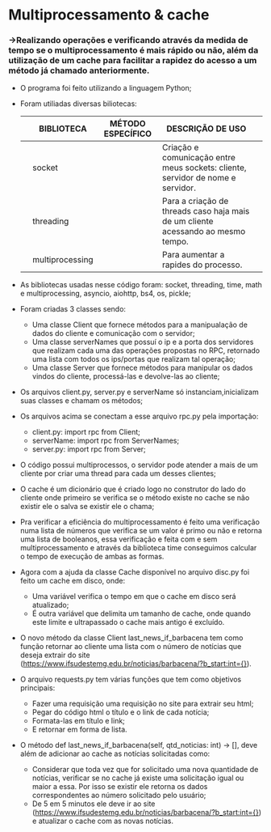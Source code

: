 # Multiprocessamento & cache
### ->Realizando operações e verificando através da medida de tempo se o multiprocessamento é mais rápido ou não, além da utilização de um cache para facilitar a rapidez do acesso a um método já chamado anteriormente.

- O programa foi feito utilizando a linguagem Python;
- Foram utiliadas diversas biliotecas:
  
    | | BIBLIOTECA | MÉTODO ESPECÍFICO | DESCRIÇÃO DE USO | |
   | --- | --- | --- | --- | --- |
    || socket | | Criação e comunicação entre meus sockets: cliente, servidor de nome e servidor. ||
    || threading | | Para a criação de threads caso haja mais de um cliente acessando ao mesmo tempo. ||
    || multiprocessing | | Para aumentar a rapides do processo. ||
  
- As bibliotecas usadas nesse código foram: socket, threading, time, math e multiprocessing, asyncio, aiohttp, bs4, os, pickle;
- Foram criadas 3 classes sendo:
   - Uma classe Client que fornece métodos para a manipualação de dados do cliente e comunicação com o servidor;
   - Uma classe serverNames que possuí o ip e a porta dos servidores que realizam cada uma das operações propostas no RPC, retornado uma lista com todos os ips/portas que realizam tal operação;
   - Uma classe Server que fornece métodos para manipular os dados vindos do cliente, processá-las e devolve-las ao cliente;
- Os arquivos client.py, server.py e serverName só instanciam,inicializam suas classes e chamam os métodos;
- Os arquivos acima se conectam a esse arquivo rpc.py pela importação:
    - client.py: import rpc from Client;
    - serverName: import rpc from ServerNames;
    - server.py: import rpc from Server;
- O código possui multiprocessos, o servidor pode atender a mais de um cliente por criar uma thread para cada um desses clientes;
- O cache é um dicionário que é criado logo no construtor do lado do cliente onde primeiro se verifica se o método existe no cache se não existir ele o salva se existir ele o chama;
- Pra verificar a eficiência do multiprocessamento é feito uma verificação numa lista de números que verifica se um valor é primo ou não e retorna uma lista de booleanos, essa verificação e feita com e sem multiprocessamento e através da biblioteca time conseguimos calcular o tempo de execução de ambas as formas.
- Agora com a ajuda da classe Cache disponível no arquivo disc.py foi feito um cache em disco, onde:
  - Uma variável verifica o tempo em que o cache em disco será atualizado;
  - É outra variável que delimita um tamanho de cache, onde quando este limite e ultrapassado o cache mais antigo é excluído.
- O novo método da classe Client last_news_if_barbacena tem como função retornar ao cliente uma lista com o número de notícias que deseja extrair do site (https://www.ifsudestemg.edu.br/noticias/barbacena/?b_start:int={}).
- O arquivo requests.py tem várias funções que tem como objetivos principais:
   - Fazer uma requisição uma requisição no site para extrair seu html;
   - Pegar do código html o título e o link de cada notícia;
   - Formata-las em título e link;
   - E retornar em forma de lista.
- O método def last_news_if_barbacena(self, qtd_noticias: int) -> [], deve além de adicionar ao cache as notícias solicitadas como:
     - Considerar que toda vez que for solicitado uma nova quantidade de notícias, verificar se no cache já existe uma solicitação igual ou maior a essa. Por isso se existir ele retorna os dados correspondentes ao número solicitado pelo usuário;
     - De 5 em 5 minutos ele deve ir ao site (https://www.ifsudestemg.edu.br/noticias/barbacena/?b_start:int={}) e atualizar o cache com as novas notícias.
